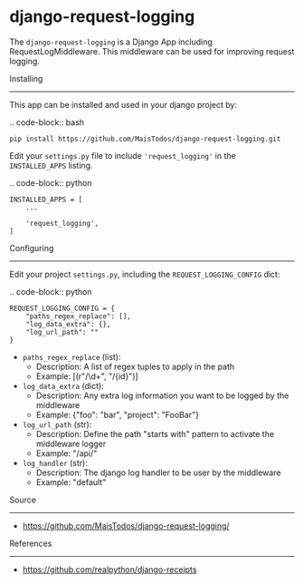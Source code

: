 django-request-logging
======================

The `django-request-logging` is a Django App including RequestLogMiddleware.
This middleware can be used for improving request logging.

Installing

---------------

This app can be installed and used in your django project by:

.. code-block:: bash

    pip install https://github.com/MaisTodos/django-request-logging.git

Edit your `settings.py` file to include `'request_logging'` in the `INSTALLED_APPS`
listing.

.. code-block:: python

    INSTALLED_APPS = [
        ...

        'request_logging',
    ]

Configuring

---------------

Edit your project `settings.py`, including the `REQUEST_LOGGING_CONFIG` dict:

.. code-block:: python

    REQUEST_LOGGING_CONFIG = {
        "paths_regex_replace": [],
        "log_data_extra": {},
        "log_url_path": ""
    }

- `paths_regex_replace` (list):
  - Description: A list of regex tuples to apply in the path
  - Example: [(r"\/\d+", "/{id}")]
- `log_data_extra` (dict):
  - Description: Any extra log information you want to be logged by the middleware
  - Example: {"foo": "bar", "project": "FooBar"}
- `log_url_path` (str):
  - Description: Define the path "starts with" pattern to activate the middleware logger
  - Example: "/api/"
- `log_handler` (str):
  - Description: The django log handler to be user by the middleware
  - Example: "default"

Source

---------------

- <https://github.com/MaisTodos/django-request-logging/>

References

---------------

- <https://github.com/realpython/django-receipts>
